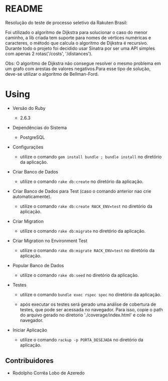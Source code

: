 # README

Resolução do teste de processo seletivo da Rakuten Brasil:

Foi utilizado o algoritmo de Dijkstra para solucionar o caso do menor caminho, a lib criada tem suporte para nomes de vértices numéricas e caracteres, o método que calcula o algoritmo de Dijkstra é recursivo. Durante todo o projeto foi decidido usar Sinatra por ser uma API simples com apenas 2 rotas('/costs', '/distances').

Obs: O algoritmo de Dijkstra não consegue resolver o mesmo problema em um grafo com arestas de valores negativos.Para esse tipo de solução, deve-se utilizar o algoritmo de Bellman-Ford.

# Using

* Versão do Ruby

  - 2.6.3

* Dependências do Sistema

  - PostgreSQL

* Configurações

  - utilize o comando `gem install bundle ; bundle install` no diretório da aplicação.

* Criar Banco de Dados

  - utilize o comando `rake db:create` no diretório da aplicação.

* Criar Banco de Dados para Test (caso o comando anterior nao crie automaticamente).

  - utilize o comando `rake db:create RACK_ENV=test` no diretório da aplicação.

* Criar Migration

  - utilize o comando `rake db:migrate` no diretório da aplicação.

* Criar Migration no Environment Test

  - utilize o comando `rake db:migrate RACK_ENV=test` no diretório da aplicação.

* Popular Banco de Dados

  - utilize o comando `rake db:seed` no diretório da aplicação.

* Testes

  - utilize o comando `bundle exec rspec spec` no diretório da aplicação.

  - após executar os testes será gerado uma análise de cobertura de testes, que pode ser acessada no navegador. Para isso, copie o path do arquivo gerado no diretorio './coverage/index.html' e cole no navegador.

* Iniciar Aplicação

  - utilize o comando `rackup -p PORTA_DESEJADA` no diretório da aplicação.

## Contribuidores

 - Rodolpho Corrêa Lobo de Azeredo
